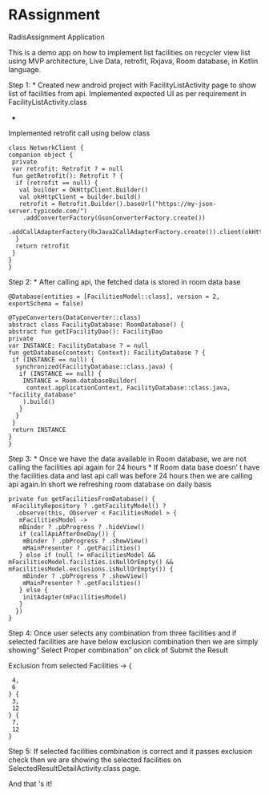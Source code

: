 # RAssignment
RadisAssignment Application

This is a demo app on how to implement list facilities on recycler view list using MVP architecture, Live Data, retrofit, Rxjava, Room database, in Kotlin language.

Step 1:
 *
 Created new android project with FacilityListActivity page to show list of facilities from api.
Implemented expected UI as per requirement in FacilityListActivity.class

 *
 Implemented retrofit call using below class
 ```
class NetworkClient {
 companion object {
  private
  var retrofit: Retrofit ? = null
  fun getRetrofit(): Retrofit ? {
   if (retrofit == null) {
    val builder = OkHttpClient.Builder()
    val okHttpClient = builder.build()
    retrofit = Retrofit.Builder().baseUrl("https://my-json-server.typicode.com/")
     .addConverterFactory(GsonConverterFactory.create())
     .addCallAdapterFactory(RxJava2CallAdapterFactory.create()).client(okHttpClient).build()
   }
   return retrofit
  }
 }
}
```

Step 2:
 *
 After calling api, the fetched data is stored in room data base
 ```
@Database(entities = [FacilitiesModel::class], version = 2, exportSchema = false)

@TypeConverters(DataConverter::class)
abstract class FacilityDatabase: RoomDatabase() {
 abstract fun getIFacilityDao(): FacilityDao
 private
 var INSTANCE: FacilityDatabase ? = null
 fun getDatabase(context: Context): FacilityDatabase ? {
  if (INSTANCE == null) {
   synchronized(FacilityDatabase::class.java) {
    if (INSTANCE == null) {
     INSTANCE = Room.databaseBuilder(
      context.applicationContext, FacilityDatabase::class.java, "facility_database"
     ).build()
    }
   }
  }
  return INSTANCE
 }
}
```

Step 3:
 *
 Once we have the data available in Room database, we are not calling the facilities api again
for 24 hours
 *
 If Room data base doesn’ t have the facilities data and last api call was before 24 hours then we are calling api
again.In short we refreshing room database on daily basis
```
private fun getFacilitiesFromDatabase() {
 mFacilityRepository ? .getFacilityModel() ?
  .observe(this, Observer < FacilitiesModel > {
   mFacilitiesModel ->
   mBinder ? .pbProgress ? .hideView()
   if (callApiAfterOneDay()) {
    mBinder ? .pbProgress ? .showView()
    mMainPresenter ? .getFacilities()
   } else if (null != mFacilitiesModel && mFacilitiesModel.facilities.isNullOrEmpty() && mFacilitiesModel.exclusions.isNullOrEmpty()) {
    mBinder ? .pbProgress ? .showView()
    mMainPresenter ? .getFacilities()
   } else {
    initAdapter(mFacilitiesModel)
   }
  })
}
```

Step 4:
 Once user selects any combination from three facilities and
if selected facilities are have below exclusion combination
then we are simply showing“ Select Proper combination” on click of Submit the Result

Exclusion from selected Facilities -> {
```
 4,
 6
} {
 3,
 12
} {
 7,
 12
}
```

Step 5:
 If selected facilities combination is correct and it passes exclusion check then we are showing the selected facilities
on SelectedResultDetailActivity.class page.

And that 's it!
